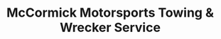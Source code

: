 ---
title: "McCormick Motorsports Towing & Wrecker Service"
url: /nebo/mccormick-motorsports-towing-and-wrecker-service/
shop: car repair
---